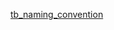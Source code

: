 [tb_naming_convention](https://docs.google.com/spreadsheets/d/e/2PACX-1vTe20vYjTk0iEnpXv0DGIf4IVEv3o3bzkclQgmTQlEUagf6cB5YgP6ADeOS-h6nLsy4tOPtLKvWnG2E/pubhtml)
